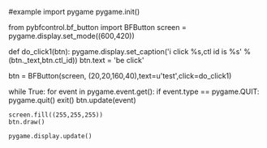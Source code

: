 #example
import pygame
pygame.init()

from pybfcontrol.bf_button import BFButton
screen = pygame.display.set_mode((600,420))

def do_click1(btn):
    pygame.display.set_caption('i click %s,ctl id is %s' % (btn._text,btn.ctl_id))
    btn.text = 'be click'

btn = BFButton(screen, (20,20,160,40),text=u'test',click=do_click1)

while True:
    for event in pygame.event.get():
        if event.type == pygame.QUIT:
             pygame.quit()
             exit()
        btn.update(event)

    screen.fill((255,255,255))
    btn.draw()
   
    pygame.display.update() 